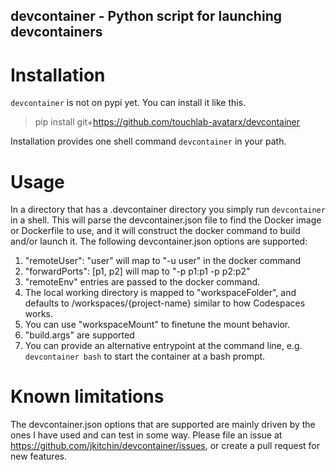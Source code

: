 devcontainer - Python script for launching devcontainers
--------------------------------------------------------

# Installation

`devcontainer` is not on pypi yet. You can install it like this.

> pip install git+https://github.com/touchlab-avatarx/devcontainer

Installation provides one shell command `devcontainer` in your path.

# Usage

In a directory that has a .devcontainer directory you simply run `devcontainer` in a shell. This will parse the devcontainer.json file to find the Docker image or Dockerfile to use, and it will construct the docker command to build and/or launch it. The following devcontainer.json options are supported:

1. "remoteUser": "user" will map to "-u user" in the docker command
2. "forwardPorts": [p1, p2]  will map to "-p p1:p1 -p p2:p2"
3. "remoteEnv" entries are passed to the docker command.
4. The local working directory is mapped to "workspaceFolder", and defaults to /workspaces/{project-name} similar to how Codespaces works.
5. You can use "workspaceMount" to finetune the mount behavior.
6. "build.args" are supported
7. You can provide an alternative entrypoint at the command line, e.g. `devcontainer bash` to start the container at a bash prompt.

# Known limitations

The devcontainer.json options that are supported are mainly driven by the ones I have used and can test in some way. Please file an issue at https://github.com/jkitchin/devcontainer/issues, or create a pull request for new features.

